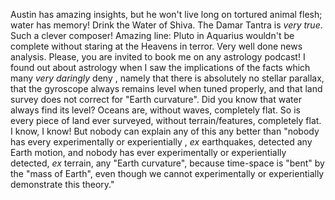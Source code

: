 Austin has amazing insights, but he won't live long on tortured animal flesh; water has memory! Drink the Water of Shiva. The Damar Tantra is *very true*. Such a clever composer! Amazing line: Pluto in Aquarius wouldn't be complete without staring at the Heavens in terror. Very well done news analysis. Please, you are invited to book me on any astrology podcast! I found out about astrology when I saw the implications of the facts which many *very daringly* deny , namely that there is absolutely no stellar parallax, that the gyroscope always remains level when tuned properly, and that land survey does not correct for "Earth curvature". Did you know that water always find its level? Oceans are, without waves, completely flat. So is every piece of land ever surveyed, without terrain/features, completely flat. I know, I know! But nobody can explain any of this any better than "nobody has every experimentally or experientially , *ex* earthquakes, detected any Earth motion, and nobody has ever experimentally or experientially detected, *ex* terrain, any "Earth curvature", because time-space is "bent" by the "mass of Earth", even though we cannot experimentally or experientially demonstrate this theory."
